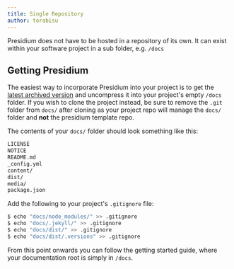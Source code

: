 ```yaml
---
title: Single Repository
author: torabisu
---
```


Presidium does not have to be hosted in a repository of its own.  It can exist within your software project in a 
sub folder, e.g. `/docs`

## Getting Presidium

The easiest way to incorporate Presidium into your project is to get the [latest archived version](https://github.com/SPANDigital/presidium-template/archive/master.zip) and uncompress it into your project's empty `/docs` folder.  If you wish to clone the project instead,
be sure to remove the `.git` folder from `docs/` after cloning as your project repo will manage
the `docs/` folder and **not** the presidium template repo.

The contents of your `docs/` folder should look something like this:

```bash
LICENSE
NOTICE
README.md
_config.yml
content/
dist/
media/
package.json
```

Add the following to your project's `.gitignore` file:

```bash
$ echo "docs/node_modules/" >> .gitignore
$ echo "docs/.jekyll/" >> .gitignore
$ echo "docs/dist/" >> .gitignore
$ echo "docs/dist/.versions" >> .gitignore
```

From this point onwards you can follow the getting started guide, where your documentation root is simply in `/docs`.
